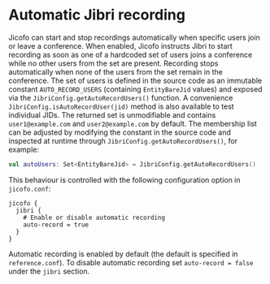 # Automatic Jibri recording

Jicofo can start and stop recordings automatically when specific users join or
leave a conference. When enabled, Jicofo instructs Jibri to start recording as
soon as one of a hardcoded set of users joins a conference while no other users
from the set are present. Recording stops automatically when none of the users
from the set remain in the conference. The set of users is defined in the
source code as an immutable constant `AUTO_RECORD_USERS` (containing
`EntityBareJid` values) and exposed via the
`JibriConfig.getAutoRecordUsers()` function. A convenience
`JibriConfig.isAutoRecordUser(jid)` method is also available to test individual
JIDs. The returned set is unmodifiable and contains `user1@example.com` and
`user2@example.com` by default. The membership list can be adjusted by
modifying the constant in the source code and inspected at runtime through
`JibriConfig.getAutoRecordUsers()`, for example:

```kotlin
val autoUsers: Set<EntityBareJid> = JibriConfig.getAutoRecordUsers()
```


This behaviour is controlled with the following configuration option in
`jicofo.conf`:

```
jicofo {
  jibri {
    # Enable or disable automatic recording
    auto-record = true
  }
}
```

Automatic recording is enabled by default (the default is specified in
`reference.conf`). To disable automatic recording set `auto-record = false`
under the `jibri` section.
